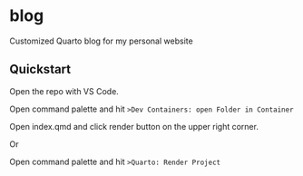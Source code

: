 # blog

Customized Quarto blog for my personal website

## Quickstart
Open the repo with VS Code.

Open command palette and hit `>Dev Containers: open Folder in Container`

Open index.qmd and click render button on the upper right corner.

Or

Open command palette and hit `>Quarto: Render Project`

